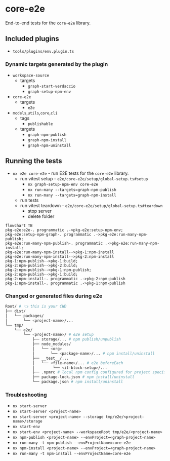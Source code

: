 # core-e2e

End-to-end tests for the `core-e2e` library.

## Included plugins

- `tools/plugins/env.plugin.ts`

### Dynamic targets generated by the plugin

- `workspace-source`
  - targets
    - `graph-start-verdaccio`
    - `graph-setup-npm-env`
- `core-e2e`
  - targets
    - `e2e`
- `models`,`utils`,`core`,`cli`
  - tags
    - `publishable`
  - targets
    - `graph-npm-publish`
    - `graph-npm-install`
    - `graph-npm-uninstall`

## Running the tests

- `nx e2e core-e2e` - run E2E tests for the `core-e2e` library.
  - run vitest setup - `e2e/core-e2e/setup/global-setup.ts#setup`
    - `nx graph-setup-npm-env core-e2e`
    - `nx run-many --targets=graph-npm-publish`
    - `nx run-many --targets=graph-npm-install`
  - run tests
  - run vitest teardown - `e2e/core-e2e/setup/global-setup.ts#teardown`
    - stop server
    - delete folder

```mermaid
flowchart TB
pkg-e2e:e2e-. programmatic .->pkg-e2e:setup-npm-env;
pkg-e2e:setup-npm-graph-. programmatic .->pkg-e2e:run-many-npm-publish;
pkg-e2e:run-many-npm-publish-. programmatic .->pkg-e2e:run-many-npm-install;
pkg-e2e:run-many-npm-install-->pkg-1:npm-install
pkg-e2e:run-many-npm-install-->pkg-2:npm-install
pkg-1:npm-publish-->pkg-1:build;
pkg-2:npm-publish-->pkg-2:build;
pkg-2:npm-publish-->pkg-1:npm-publish;
pkg-2:npm-publish-->pkg-1:build;
pkg-2:npm-install-. programmatic .->pkg-2:npm-publish
pkg-1:npm-install-. programmatic .->pkg-1:npm-publish
```

### Changed or generated files during e2e

```sh
Root/ # 👈 this is your CWD
├── dist/
│   └── packages/
│       └── <project-name>/...
└── tmp/
    └── e2e/
        └── <project-name>/ # e2e setup
            ├── storage/... # npm publish/unpublish
            ├── node_modules/
            │   └── <org>
            │       └── <package-name>/... # npm install/uninstall
            ├── __test__/...
            │   └── <file-name>/... # e2e beforeEach
            │        └── <it-block-setup>/...
            ├── .npmrc # local npm config configured for project specific verdaccio registry
            ├── package-lock.json # npm install/uninstall
            └── package.json # npm install/uninstall
```

### Troubleshooting

- `nx start-server`
- `nx start-server <project-name>`
- `nx start-server <project-name> --storage tmp/e2e/<project-name>/storage`
- `nx start-env`
- `nx start-env <project-name> --workspaceRoot tmp/e2e/<project-name>`
- `nx npm-publish <project-name> --envProject=<graph-project-name>`
- `nx run-many -t npm-publish --envProjectName=core-e2e`
- `nx npm-install <project-name> --envProject=<graph-project-name>`
- `nx run-many -t npm-install --envProjectName=core-e2e`
